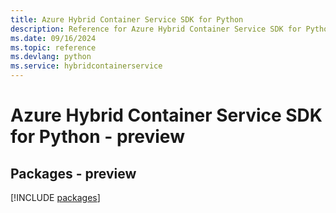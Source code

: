```yaml
---
title: Azure Hybrid Container Service SDK for Python
description: Reference for Azure Hybrid Container Service SDK for Python
ms.date: 09/16/2024
ms.topic: reference
ms.devlang: python
ms.service: hybridcontainerservice
---
```

# Azure Hybrid Container Service SDK for Python - preview
## Packages - preview
[!INCLUDE [packages](hybrid-container-service-index.md)]